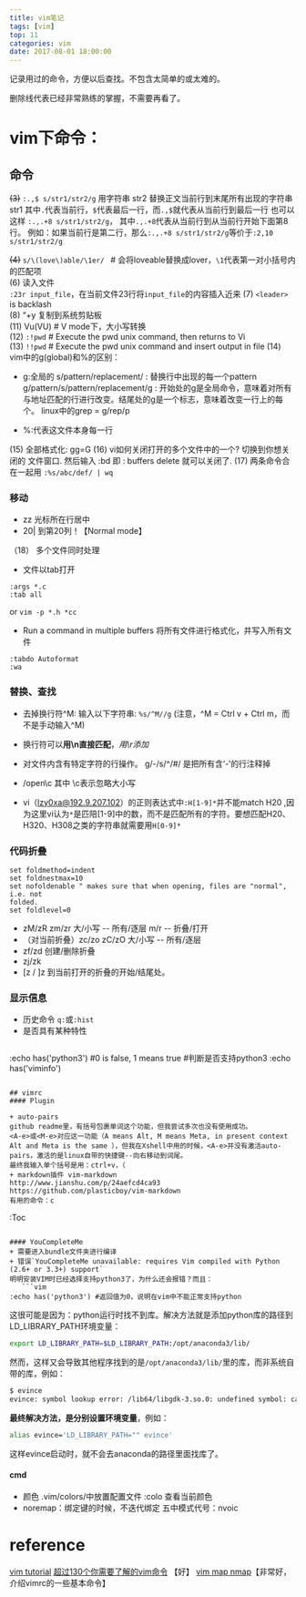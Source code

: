 ```yaml
---
title: vim笔记
tags: [vim]   
top: 11
categories: vim   
date: 2017-08-01 18:00:00
---
```



记录用过的命令，方便以后查找。不包含太简单的或太难的。
<!-- more -->
删除线代表已经非常熟练的掌握，不需要再看了。
#   vim下命令： 
## 命令

~~(3)~~ `:.,$ s/str1/str2/g` 用字符串 str2 替换正文当前行到末尾所有出现的字符串 str1 
其中`.`代表当前行，`$`代表最后一行，而`.,$`就代表从当前行到最后一行
也可以这样 `:.,.+8 s/str1/str2/g`， 其中`.,.+8`代表从当前行到从当前行开始下面第8行。
例如：如果当前行是第二行，那么`:.,.+8 s/str1/str2/g`等价于`:2,10 s/str1/str2/g`

~~(4)~~ ` s/\(love\)able/\1er/  ` # 会将loveable替换成lover，`\1`代表第一对小括号内的匹配项   
(6) 读入文件   
`:23r input_file`，在当前文件23行将`input_file`的内容插入近来
(7) `<leader>` is backlash   
(8) “+y  复制到系统剪贴板   
(11) Vu(VU) # V mode下，大小写转换   
(12) `:!pwd` # Execute the pwd unix command, then returns to Vi   
(13) `!!pwd` # Execute the pwd unix command and insert output in file 
(14) vim中的g(global)和%的区别：   
   + g:全局的
s/pattern/replacement/  : 替换行中出现的每一个pattern
g/pattern/s/pattern/replacement/g : 开始处的g是全局命令，意味着对所有与地址匹配的行进行改变。结尾处的g是一个标志，意味着改变一行上的每个。
   linux中的grep = g/rep/p

   + %:代表这文件本身每一行

(15) 全部格式化: gg=G
(16) vi如何关闭打开的多个文件中的一个?
切换到你想关闭的 文件窗口.
然后输入 :bd
即 : buffers delete
就可以关闭了.
(17) 两条命令合在一起用
`:%s/abc/def/ | wq`
### 移动
+ zz 光标所在行居中
+ 20| 到第20列！【Normal mode】

（18） 多个文件同时处理
   + 文件以tab打开
   ```language
:args *.c
:tab all
```
   or `vim -p *.h *cc `
   + Run a command in multiple buffers
将所有文件进行格式化，并写入所有文件
   ```vim
:tabdo Autoformat
:wa 
```

### 替换、查找
+ 去掉换行符^M: 输入以下字符串: `%s/^M//g`  (注意，^M = Ctrl v + Ctrl m，而不是手动输入^M)
+ 换行符可以**用\n直接匹配**，*用\r添加*

+ 对文件内含有特定字符的行操作。
g/-/s/^/#/ 是把所有含‘-’的行注释掉


+ /open\c
    其中 \c表示忽略大小写
+ vi（lzy0xa@192.9.207.102）的正则表达式中`:H[1-9]*`并不能match H20 ,因为这里vi认为`*`是匹陪[1-9]中的数，而不是匹配所有的字符。要想匹配H20、H320、H308之类的字符串就需要用`H[0-9]*`

### 代码折叠
   ```vimscript
set foldmethod=indent                                                        
set foldnestmax=10                                                           
set nofoldenable " makes sure that when opening, files are "normal", i.e. not
folded.                                                                      
set foldlevel=0                                                              
```
+ zM/zR zm/zr 
大/小写 -- 所有/逐层 
m/r -- 折叠/打开
+ （对当前折叠）zc/zo zC/zO
大/小写 -- 所有/逐层 
+ zf/zd 创建/删除折叠
+ zj/zk
+ [z / ]z       到当前打开的折叠的开始/结尾处。

### 显示信息
+ 历史命令
`q:`或`:hist`
+ 是否具有某种特性
   ```vim
:echo has('python3') #0 is false, 1 means true #判断是否支持python3
:echo has('viminfo')
```

## vimrc
#### Plugin

+ auto-pairs 
github readme里，有括号包裹单词这个功能，但我尝试多次也没有使用成功。
<A-e>或<M-e>对应这一功能（A means Alt, M means Meta, in present context Alt and Meta is the same ），但我在Xshell中用的时候，<A-e>并没有激活auto-pairs，激活的是linux自带的快捷键--向右移动到词尾。
最终我输入单个括号是用：ctrl+v，（
+ markdown插件 vim-markdown
http://www.jianshu.com/p/24aefcd4ca93
https://github.com/plasticboy/vim-markdown
有用的命令：c
```
:Toc
```

#### YouCompleteMe 
+ 需要进入bundle文件夹进行编译
+ 错误`YouCompleteMe unavailable: requires Vim compiled with Python (2.6+ or 3.3+) support`
明明安装VIM时已经选择支持python3了，为什么还会报错？而且：
   ```vim
:echo has('python3') #返回值为0，说明在vim中不能正常支持python
```
这很可能是因为：python运行时找不到库。解决方法就是添加python库的路径到LD_LIBRARY_PATH环境变量：
   ```bash
export LD_LIBRARY_PATH=$LD_LIBRARY_PATH:/opt/anaconda3/lib/
```
然而，这样又会导致其他程序找到的是`/opt/anaconda3/lib/`里的库，而非系统自带的库，例如：
   ```bash
$ evince
evince: symbol lookup error: /lib64/libgdk-3.so.0: undefined symbol: cairo_surface_set_device_scale
```
**最终解决方法，是分别设置环境变量**，例如：
   ```bash
alias evince='LD_LIBRARY_PATH="" evince'
```
这样evince启动时，就不会去anaconda的路径里面找库了。

#### cmd
+ 颜色
.vim/colors/中放置配置文件
:colo 查看当前颜色
+ noremap：绑定键的时候，不迭代绑定
五中模式代号：nvoic

# reference
[vim tutorial](https://danielmiessler.com/study/vim/#why)
[超过130个你需要了解的vim命令](http://developer.51cto.com/art/201308/406941.htm) 【好】
[vim map nmap](http://www.cnblogs.com/lq0729/archive/2011/12/24/2300189.html)【非常好，介绍vimrc的一些基本命令】
